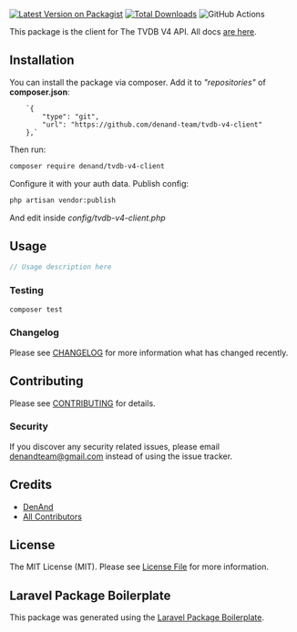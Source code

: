 [![Latest Version on Packagist](https://img.shields.io/packagist/v/denand/tvdb-v4-client.svg?style=flat-square)](https://packagist.org/packages/denand/tvdb-v4-client)
[![Total Downloads](https://img.shields.io/packagist/dt/denand/tvdb-v4-client.svg?style=flat-square)](https://packagist.org/packages/denand/tvdb-v4-client)
![GitHub Actions](https://github.com/denand/tvdb-v4-client/actions/workflows/main.yml/badge.svg)

This package is the client for The TVDB V4 API. All docs [are here](https://thetvdb.github.io/v4-api/).

## Installation

You can install the package via composer. Add it to _"repositories"_ of **composer.json**:

        `{
            "type": "git",
            "url": "https://github.com/denand-team/tvdb-v4-client"
        },`

Then run:

```bash
composer require denand/tvdb-v4-client
```

Configure it with your auth data. Publish config:
```bash
php artisan vendor:publish
```

And edit inside _config/tvdb-v4-client.php_


## Usage

```php
// Usage description here
```

### Testing

```bash
composer test
```

### Changelog

Please see [CHANGELOG](CHANGELOG.md) for more information what has changed recently.

## Contributing

Please see [CONTRIBUTING](CONTRIBUTING.md) for details.

### Security

If you discover any security related issues, please email denandteam@gmail.com instead of using the issue tracker.

## Credits

-   [DenAnd](https://github.com/denand)
-   [All Contributors](../../contributors)

## License

The MIT License (MIT). Please see [License File](LICENSE.md) for more information.

## Laravel Package Boilerplate

This package was generated using the [Laravel Package Boilerplate](https://laravelpackageboilerplate.com).
